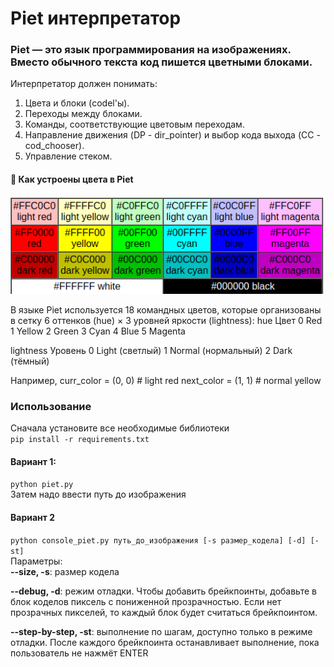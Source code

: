 # **Piet интерпретатор**

### Piet — это язык программирования на изображениях. Вместо обычного текста код пишется цветными блоками. 

Интерпретатор должен понимать:
1) Цвета и блоки (codel'ы).
2) Переходы между блоками.
3) Команды, соответствующие цветовым переходам.
4) Направление движения (DP - dir_pointer) и выбор кода выхода (CC - cod_chooser).
5) Управление стеком.

#### **🎨 Как устроены цвета в Piet**

![img.png](img.png)

В языке Piet используется 18 командных цветов, которые организованы в сетку 
6 оттенков (hue) × 3 уровней яркости (lightness):
hue Цвет
0 Red
1 Yellow
2 Green
3 Cyan
4 Blue
5 Magenta

lightness Уровень
0 Light (светлый)
1 Normal (нормальный)
2 Dark (тёмный)

Например, 
curr_color = (0, 0)  # light red
next_color = (1, 1)  # normal yellow

### Использование
Сначала установите все необходимые библиотеки   
`pip install -r requirements.txt`

#### Вариант 1:
`python piet.py`  
Затем надо ввести путь до изображения  

#### Вариант 2
`python console_piet.py путь_до_изображения [-s размер_кодела] [-d] [-st]`  
Параметры:  
**--size, -s**: размер кодела

**--debug, -d**: режим отладки. Чтобы добавить брейкпоинты, добавьте в блок коделов пиксель с пониженной прозрачностью.
Если нет прозрачных пикселей, то каждый блок будет считаться брейкпоинтом.

**--step-by-step, -st**: выполнение по шагам, доступно только в режиме отладки.
После каждого брейкпоинта останавливает выполнение, пока пользователь не нажмёт ENTER
